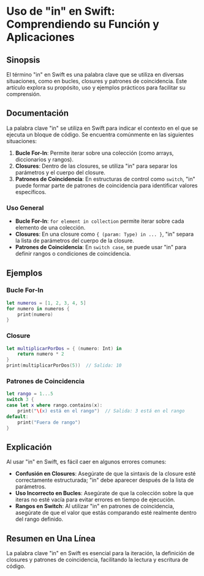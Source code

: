 <!--
Meta Description: # Uso de "in" en Swift: Comprendiendo su Función y Aplicaciones ## Sinopsis El término "in" en Swift es una palabra clave que se utiliza en diversas s...
Meta Keywords: swift, coincidencia, que, patrones, para
-->

# Uso de "in" en Swift: Comprendiendo su Función y Aplicaciones

## Sinopsis
El término "in" en Swift es una palabra clave que se utiliza en diversas situaciones, como en bucles, closures y patrones de coincidencia. Este artículo explora su propósito, uso y ejemplos prácticos para facilitar su comprensión.

## Documentación
La palabra clave "in" se utiliza en Swift para indicar el contexto en el que se ejecuta un bloque de código. Se encuentra comúnmente en las siguientes situaciones:

1. **Bucle For-In**: Permite iterar sobre una colección (como arrays, diccionarios y rangos).
2. **Closures**: Dentro de las closures, se utiliza "in" para separar los parámetros y el cuerpo del closure.
3. **Patrones de Coincidencia**: En estructuras de control como `switch`, "in" puede formar parte de patrones de coincidencia para identificar valores específicos.

### Uso General
- **Bucle For-In**: `for element in collection` permite iterar sobre cada elemento de una colección.
- **Closures**: En una closure como `{ (param: Type) in ... }`, "in" separa la lista de parámetros del cuerpo de la closure.
- **Patrones de Coincidencia**: En `switch case`, se puede usar "in" para definir rangos o condiciones de coincidencia.

## Ejemplos
### Bucle For-In
```swift
let numeros = [1, 2, 3, 4, 5]
for numero in numeros {
    print(numero)
}
```

### Closure
```swift
let multiplicarPorDos = { (numero: Int) in
    return numero * 2
}
print(multiplicarPorDos(5))  // Salida: 10
```

### Patrones de Coincidencia
```swift
let rango = 1...5
switch 3 {
case let x where rango.contains(x):
    print("\(x) está en el rango")  // Salida: 3 está en el rango
default:
    print("Fuera de rango")
}
```

## Explicación
Al usar "in" en Swift, es fácil caer en algunos errores comunes:
- **Confusión en Closures**: Asegúrate de que la sintaxis de la closure esté correctamente estructurada; "in" debe aparecer después de la lista de parámetros.
- **Uso Incorrecto en Bucles**: Asegúrate de que la colección sobre la que iteras no esté vacía para evitar errores en tiempo de ejecución.
- **Rangos en Switch**: Al utilizar "in" en patrones de coincidencia, asegúrate de que el valor que estás comparando esté realmente dentro del rango definido.

## Resumen en Una Línea
La palabra clave "in" en Swift es esencial para la iteración, la definición de closures y patrones de coincidencia, facilitando la lectura y escritura de código.